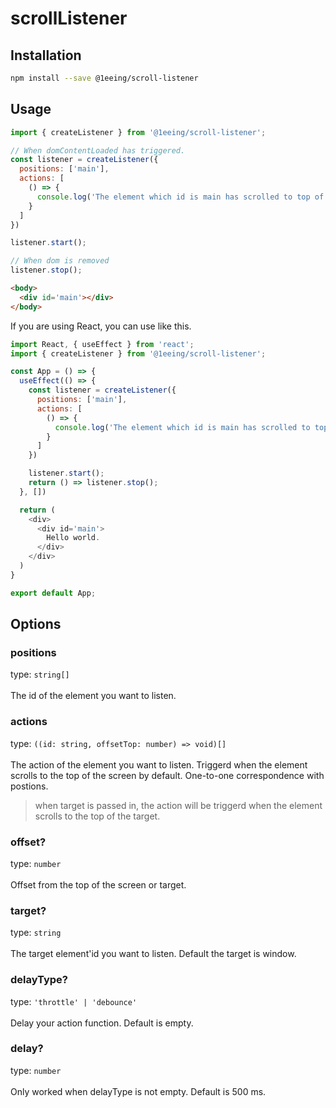 # scrollListener

## Installation
```bash
npm install --save @1eeing/scroll-listener
```

## Usage
```js
import { createListener } from '@1eeing/scroll-listener';

// When domContentLoaded has triggered.
const listener = createListener({
  positions: ['main'],
  actions: [
    () => {
      console.log('The element which id is main has scrolled to top of the screen.')
    }
  ]
})

listener.start();

// When dom is removed
listener.stop();
```

```html
<body>
  <div id='main'></div>
</body>
```


If you are using React, you can use like this.
```js
import React, { useEffect } from 'react';
import { createListener } from '@1eeing/scroll-listener';

const App = () => {
  useEffect(() => {
    const listener = createListener({
      positions: ['main'],
      actions: [
        () => {
          console.log('The element which id is main has scrolled to top of the screen.')
        }
      ]
    })

    listener.start();
    return () => listener.stop();
  }, [])

  return (
    <div>
      <div id='main'>
        Hello world.
      </div>
    </div>
  )
}

export default App;
```

## Options
### positions
type: `string[]` </br></br>
The id of the element you want to listen.

### actions
type: `((id: string, offsetTop: number) => void)[]` </br></br>
The action of the element you want to listen. Triggerd when the element scrolls to the top of the screen by default. One-to-one correspondence with postions.

> when target is passed in, the action will be triggerd when the element scrolls to the top of the target.

### offset?
type: `number` </br></br>
Offset from the top of the screen or target.

### target?
type: `string` </br></br>
The target element'id you want to listen. Default the target is window.

### delayType?
type: `'throttle' | 'debounce'` </br></br>
Delay your action function. Default is empty.

### delay?
type: `number` </br></br>
Only worked when delayType is not empty. Default is 500 ms.
